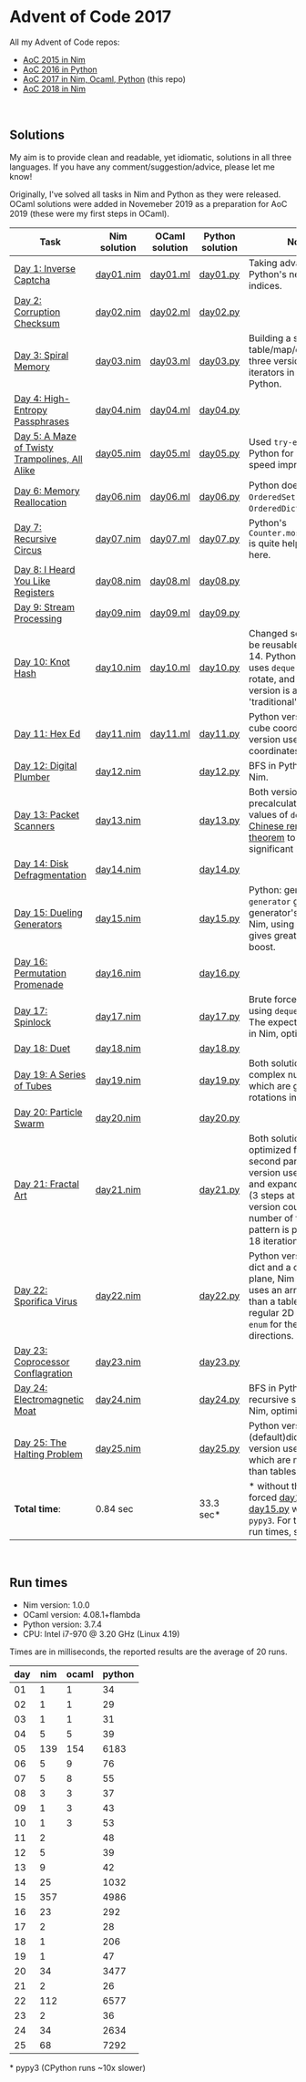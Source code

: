 # Advent of Code 2017

All my Advent of Code repos:

* [AoC 2015 in Nim](https://github.com/narimiran/advent_of_code_2015)
* [AoC 2016 in Python](https://github.com/narimiran/advent_of_code_2016)
* [AoC 2017 in Nim, Ocaml, Python](https://github.com/narimiran/AdventOfCode2017) (this repo)
* [AoC 2018 in Nim](https://github.com/narimiran/AdventOfCode2018)


&nbsp;


## Solutions

My aim is to provide clean and readable, yet idiomatic, solutions in all three languages.
If you have any comment/suggestion/advice, please let me know!

Originally, I've solved all tasks in Nim and Python as they were released.
OCaml solutions were added in Novemeber 2019 as a preparation for AoC 2019 (these were my first steps in OCaml).


Task                                                                                 | Nim solution               | OCaml solution             | Python solution             | Note
---                                                                                  | ---                        | ---                        | ---                         | ---
[Day 1: Inverse Captcha](http://adventofcode.com/2017/day/1)                         | [day01.nim](nim/day01.nim) | [day01.ml](ocaml/day01.ml) | [day01.py](python/day01.py) | Taking advantage of Python's negative indices.
[Day 2: Corruption Checksum](http://adventofcode.com/2017/day/2)                     | [day02.nim](nim/day02.nim) | [day02.ml](ocaml/day02.ml) | [day02.py](python/day02.py) |
[Day 3: Spiral Memory](http://adventofcode.com/2017/day/3)                           | [day03.nim](nim/day03.nim) | [day03.ml](ocaml/day03.ml) | [day03.py](python/day03.py) | Building a spiral with table/map/dict in all three versions; using iterators in Nim and Python.
[Day 4: High-Entropy Passphrases](http://adventofcode.com/2017/day/4)                | [day04.nim](nim/day04.nim) | [day04.ml](ocaml/day04.ml) | [day04.py](python/day04.py) |
[Day 5: A Maze of Twisty Trampolines, All Alike](http://adventofcode.com/2017/day/5) | [day05.nim](nim/day05.nim) | [day05.ml](ocaml/day05.ml) | [day05.py](python/day05.py) | Used `try-except` in Python for some nice speed improvement.
[Day 6: Memory Reallocation](http://adventofcode.com/2017/day/6)                     | [day06.nim](nim/day06.nim) | [day06.ml](ocaml/day06.ml) | [day06.py](python/day06.py) | Python doesn't have `OrderedSet` (had to use `OrderedDict`).
[Day 7: Recursive Circus](http://adventofcode.com/2017/day/7)                        | [day07.nim](nim/day07.nim) | [day07.ml](ocaml/day07.ml) | [day07.py](python/day07.py) | Python's `Counter.most_common()` is quite helpful/useful here.
[Day 8: I Heard You Like Registers](http://adventofcode.com/2017/day/8)              | [day08.nim](nim/day08.nim) | [day08.ml](ocaml/day08.ml) | [day08.py](python/day08.py) |
[Day 9: Stream Processing](http://adventofcode.com/2017/day/9)                       | [day09.nim](nim/day09.nim) | [day09.ml](ocaml/day09.ml) | [day09.py](python/day09.py) |
[Day 10: Knot Hash](http://adventofcode.com/2017/day/10)                             | [day10.nim](nim/day10.nim) | [day10.ml](ocaml/day10.ml) | [day10.py](python/day10.py) | Changed solutions to be reusable for Day 14. Python version uses `deque` with pop, rotate, and insert. Nim version is a more 'traditional' one.
[Day 11: Hex Ed](http://adventofcode.com/2017/day/11)                                | [day11.nim](nim/day11.nim) | [day11.ml](ocaml/day11.ml) | [day11.py](python/day11.py) | Python version uses cube coordinates, Nim version uses axial coordinates.
[Day 12: Digital Plumber](http://adventofcode.com/2017/day/12)                       | [day12.nim](nim/day12.nim) |                            | [day12.py](python/day12.py) | BFS in Python, DFS in Nim.
[Day 13: Packet Scanners](http://adventofcode.com/2017/day/13)                       | [day13.nim](nim/day13.nim) |                            | [day13.py](python/day13.py) | Both versions precalculate possible values of `delay` using [Chinese remainder theorem](https://en.wikipedia.org/wiki/Chinese_remainder_theorem) to gain a significant speedup.
[Day 14: Disk Defragmentation](http://adventofcode.com/2017/day/14)                  | [day14.nim](nim/day14.nim) |                            | [day14.py](python/day14.py) |
[Day 15: Dueling Generators](http://adventofcode.com/2017/day/15)                    | [day15.nim](nim/day15.nim) |                            | [day15.py](python/day15.py) | Python: generator `generator` generating generator's values. In Nim, using bit masking gives great speed boost.
[Day 16: Permutation Promenade](http://adventofcode.com/2017/day/16)                 | [day16.nim](nim/day16.nim) |                            | [day16.py](python/day16.py) |
[Day 17: Spinlock](http://adventofcode.com/2017/day/17)                              | [day17.nim](nim/day17.nim) |                            | [day17.py](python/day17.py) | Brute force in Python, using `deque.rotate`. The expected version in Nim, optimized.
[Day 18: Duet](http://adventofcode.com/2017/day/18)                                  | [day18.nim](nim/day18.nim) |                            | [day18.py](python/day18.py) |
[Day 19: A Series of Tubes](http://adventofcode.com/2017/day/19)                     | [day19.nim](nim/day19.nim) |                            | [day19.py](python/day19.py) | Both solutions use complex numbers, which are great for the rotations in 2D plane.
[Day 20: Particle Swarm](http://adventofcode.com/2017/day/20)                        | [day20.nim](nim/day20.nim) |                            | [day20.py](python/day20.py) |
[Day 21: Fractal Art](http://adventofcode.com/2017/day/21)                           | [day21.nim](nim/day21.nim) |                            | [day21.py](python/day21.py) | Both solutions are optimized for the second part. Python version uses `numpy` and expands the grid (3 steps at once), Nim version counts the number of times each pattern is present after 18 iterations.
[Day 22: Sporifica Virus](http://adventofcode.com/2017/day/22)                       | [day22.nim](nim/day22.nim) |                            | [day22.py](python/day22.py) | Python version uses a dict and a complex plane, Nim version uses an array (faster than a table) of a regular 2D plane with `enum` for the rotating directions.
[Day 23: Coprocessor Conflagration](http://adventofcode.com/2017/day/23)             | [day23.nim](nim/day23.nim) |                            | [day23.py](python/day23.py) |
[Day 24: Electromagnetic Moat](http://adventofcode.com/2017/day/24)                  | [day24.nim](nim/day24.nim) |                            | [day24.py](python/day24.py) | BFS in Python. A recursive search in Nim, optimized.
[Day 25: The Halting Problem](http://adventofcode.com/2017/day/25)                   | [day25.nim](nim/day25.nim) |                            | [day25.py](python/day25.py) | Python version uses (default)dict. Nim version uses arrays, which are much faster than tables.
**Total time**:                                                                      | 0.84 sec                   |                            | 33.3 sec\*                  | \* without the brute-forced [day17.py](python/day17.py), and [day15.py](python/day15.py) was run in `pypy3`. For the detailed run times, see below.

&nbsp;



## Run times

* Nim version: 1.0.0
* OCaml version: 4.08.1+flambda
* Python version: 3.7.4
* CPU: Intel i7-970 @ 3.20 GHz (Linux 4.19)


Times are in milliseconds, the reported results are the average of 20 runs.

day |  nim | ocaml | python
--- | ---- | ----- | ------
 01 |    1 |     1 |     34
 02 |    1 |     1 |     29
 03 |    1 |     1 |     31
 04 |    5 |     5 |     39
 05 |  139 |   154 |   6183
 06 |    5 |     9 |     76
 07 |    5 |     8 |     55
 08 |    3 |     3 |     37
 09 |    1 |     3 |     43
 10 |    1 |     3 |     53
 11 |    2 |       |     48
 12 |    5 |       |     39
 13 |    9 |       |     42
 14 |   25 |       |   1032
 15 |  357 |       |   4986
 16 |   23 |       |    292
 17 |    2 |       |     28
 18 |    1 |       |    206
 19 |    1 |       |     47
 20 |   34 |       |   3477
 21 |    2 |       |     26
 22 |  112 |       |   6577
 23 |    2 |       |     36
 24 |   34 |       |   2634
 25 |   68 |       |   7292

\* pypy3 (CPython runs ~10x slower)
